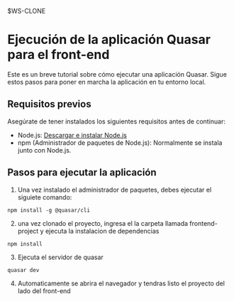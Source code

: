 $WS-CLONE

# Ejecución de la aplicación Quasar para el front-end

Este es un breve tutorial sobre cómo ejecutar una aplicación Quasar. Sigue estos pasos para poner en marcha la aplicación en tu entorno local.

## Requisitos previos

Asegúrate de tener instalados los siguientes requisitos antes de continuar:

- Node.js: [Descargar e instalar Node.js](https://nodejs.org)
- npm (Administrador de paquetes de Node.js): Normalmente se instala junto con Node.js.

## Pasos para ejecutar la aplicación

1. Una vez instalado el administrador de paquetes, debes ejecutar el siguiete comando:
```
npm install -g @quasar/cli
```

2. una vez clonado el proyecto, ingresa el la carpeta llamada frontend-project y ejecuta la instalacion de dependencias

  ```
  npm install
  ```

3. Ejecuta el servidor de quasar

  ```
  quasar dev
  ```
4. Automaticamente se abrira el navegador y tendras listo el proyecto del lado del front-end





